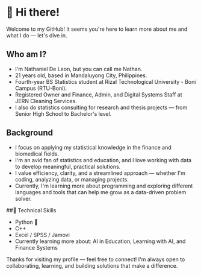 # 👋 Hi there!
Welcome to my GitHub! It seems you're here to learn more about me and what I do — let's dive in.

## Who am I?
- I'm Nathaniel De Leon, but you can call me Nathan.
- 21 years old, based in Mandaluyong City, Philippines.
- Fourth-year BS Statistics student at Rizal Technological University - Boni Campus (RTU-Boni).
- Registered Owner and Finance, Admin, and Digital Systems Staff at JERN Cleaning Services.
- I also do statistics consulting for research and thesis projects — from Senior High School to Bachelor's level.

## Background
- I focus on applying my statistical knowledge in the finance and biomedical fields.
- I'm an avid fan of statistics and education, and I love working with data to develop meaningful, practical solutions.
- I value efficiency, clarity, and a streamlined approach — whether I'm coding, analyzing data, or managing projects.
- Currently, I'm learning more about programming and exploring different languages and tools that can help me grow as a data-driven problem solver.

##🔧 Technical Skills
- Python 🐍
- C++
- Excel / SPSS / Jamovi
- Currently learning more about: AI in Education, Learning with AI, and Finance Systems

Thanks for visiting my profile — feel free to connect! I'm always open to collaborating, learning, and building solutions that make a difference.
